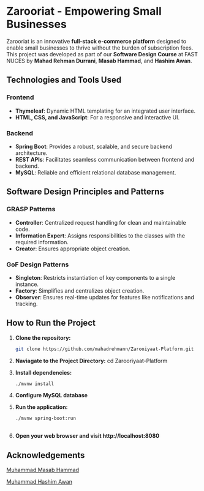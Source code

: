 # Zarooriat - Empowering Small Businesses  

Zarooriat is an innovative **full-stack e-commerce platform** designed to enable small businesses to thrive without the burden of subscription fees. This project was developed as part of our **Software Design Course** at FAST NUCES by **Mahad Rehman Durrani**, **Masab Hammad**, and **Hashim Awan**.  

## Technologies and Tools Used  
### Frontend  
- **Thymeleaf**: Dynamic HTML templating for an integrated user interface.  
- **HTML, CSS, and JavaScript**: For a responsive and interactive UI.  

### Backend  
- **Spring Boot**: Provides a robust, scalable, and secure backend architecture.  
- **REST APIs**: Facilitates seamless communication between frontend and backend.  
- **MySQL**: Reliable and efficient relational database management.  

## Software Design Principles and Patterns  
### GRASP Patterns  
- **Controller**: Centralized request handling for clean and maintainable code.  
- **Information Expert**: Assigns responsibilities to the classes with the required information.  
- **Creator**: Ensures appropriate object creation.  

### GoF Design Patterns  
- **Singleton**: Restricts instantiation of key components to a single instance.  
- **Factory**: Simplifies and centralizes object creation.  
- **Observer**: Ensures real-time updates for features like notifications and tracking.  

## How to Run the Project  
1. **Clone the repository:**
   ```bash
   git clone https://github.com/mahadrehmann/Zarooiyaat-Platform.git
   
2. **Naviagate to the Project Directory:**
   cd Zarooriyaat-Platform

3. **Install dependencies:**
   ```bash
   ./mvnw install

5. **Configure MySQL database**

6. **Run the application:**
   ```bash
   ./mvnw spring-boot:run
 
8. **Open your web browser and visit http://localhost:8080**

## Acknowledgements
[Muhammad Masab Hammad](https://github.com/mmasabalvi)

[Muhammad Hashim Awan](https://github.com/hashimaawan)
